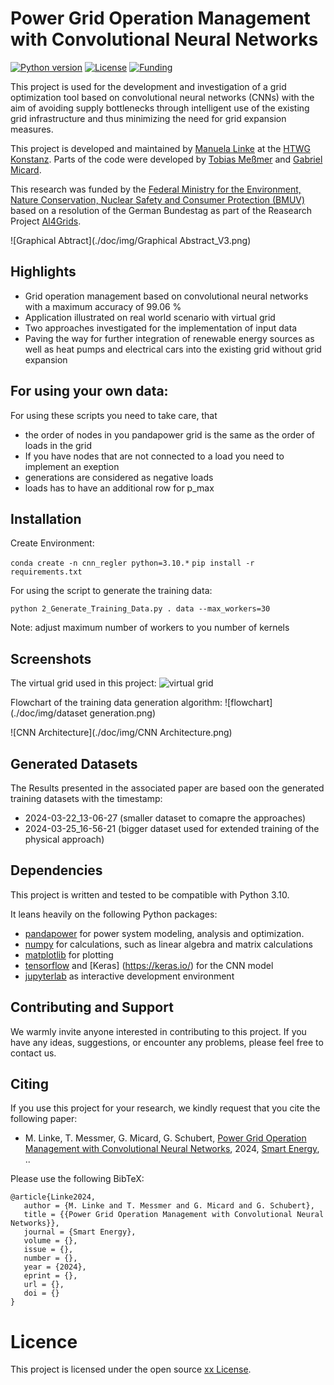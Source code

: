 # Power Grid Operation Management with Convolutional Neural Networks

[![Python version](https://img.shields.io/badge/python-3.10.*-violet.svg)](https://img.shields.io/badge/python-3.10.*-violet)
[![License](hhttps://img.shields.io/badge/license-xxx-blue)](LICENSE)
[![Funding](https://img.shields.io/badge/Project-AI4Grids-%23fcba03?link=https%3A%2F%2Fwww.htwg-konstanz.de%2Fhochschule%2Fprojekte%2Fai4grids%2Fueber-ai4grids%2F.svg)](https://img.shields.io/badge/Project-AI4Grids-%23fcba03?link=https%3A%2F%2Fwww.htwg-konstanz.de%2Fhochschule%2Fprojekte%2Fai4grids%2Fueber-ai4grids%2F)

This project is used for the development and investigation of a grid optimization tool based on convolutional neural networks (CNNs) with the aim of avoiding supply bottlenecks through intelligent use of the existing grid infrastructure and thus minimizing the need for grid expansion measures.

This project is developed and maintained by [Manuela Linke](https://www.researchgate.net/profile/Manuela-Linke) at the [HTWG Konstanz](https://www.htwg-konstanz.de/). Parts of the code were developed by [Tobias Meßmer](https://www.researchgate.net/profile/Tobias-Messmer-2) and [Gabriel Micard](https://www.researchgate.net/profile/Gabriel-Micard). 

This research was funded by the [Federal Ministry for the Environment, Nature Conservation, Nuclear Safety and Consumer Protection (BMUV)](https://www.bmuv.de/) based on a resolution of the German Bundestag as part of the Reasearch Project [AI4Grids](https://www.htwg-konstanz.de/hochschule/projekte/ai4grids/ueber-ai4grids/).

![Graphical Abtract](./doc/img/Graphical Abstract_V3.png)

## Highlights

-   Grid operation management based on convolutional neural networks with a maximum accuracy of 99.06 %
-   Application illustrated on real world scenario with virtual grid
-   Two approaches investigated for the implementation of input data
-   Paving the way for further integration of renewable energy sources as well as heat pumps and electrical cars into the existing grid without grid expansion

## For using your own data: 
For using these scripts you need to take care, that 
- the order of nodes in you pandapower grid is the same as the order of loads in the grid
- If you have nodes that are not connected to a load you need to implement an exeption
- generations are considered as negative loads
- loads has to have an additional row for p_max

## Installation

Create Environment:

```conda create -n cnn_regler python=3.10.*```
```pip install -r requirements.txt```

For using the script to generate the training data: 

```python 2_Generate_Training_Data.py . data --max_workers=30```

Note: adjust maximum number of workers to you number of kernels

## Screenshots

The virtual grid used in this project:
![virtual grid](./doc/img/cossmic_grid.png)

Flowchart of the training data generation algorithm:
![flowchart](./doc/img/dataset generation.png)

![CNN Architecture](./doc/img/CNN Architecture.png)

## Generated Datasets

The Results presented in the associated paper are based oon the generated training datasets with the timestamp:
-   2024-03-22_13-06-27 (smaller dataset to comapre the approaches)
-   2024-03-25_16-56-21 (bigger dataset used for extended training of the physical approach)

## Dependencies

This project is written and tested to be compatible with Python 3.10.

It leans heavily on the following Python packages:

-   [pandapower](http://pandapower.org/) for power system modeling, analysis and optimization. 
-   [numpy](http://www.numpy.org/) for calculations, such as linear algebra and matrix calculations
-   [matplotlib](https://matplotlib.org/) for plotting
-   [tensorflow](https://www.tensorflow.org/) and [Keras] (https://keras.io/) for the CNN model 
-   [jupyterlab](https://jupyter.org/) as interactive development environment  


## Contributing and Support

We warmly invite anyone interested in contributing to this project. If you have any ideas, suggestions, or encounter any problems, please feel free to contact us.


## Citing 

If you use this project for your research,  we kindly request that you cite the following paper:

-   M. Linke, T. Messmer, G. Micard, G. Schubert, [Power Grid Operation Management with Convolutional Neural Networks](), 2024, [Smart Energy](https://www.sciencedirect.com/journal/smart-energy), ..


Please use the following BibTeX:

    @article{Linke2024,
       author = {M. Linke and T. Messmer and G. Micard and G. Schubert},
       title = {{Power Grid Operation Management with Convolutional Neural Networks}},
       journal = {Smart Energy},
       volume = {},
       issue = {},
       number = {},
       year = {2024},
       eprint = {},
       url = {},
       doi = {}
    }


# Licence

This project is licensed under the open source [xx License]().
